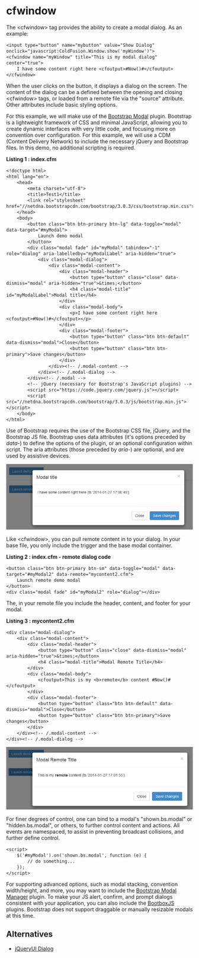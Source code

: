 cfwindow
===

The &lt;cfwindow&gt; tag provides the ability to create a modal dialog. As an example:

    <input type="button" name="mybutton" value="Show Dialog" onclick="javascript:ColdFusion.Window.show('myWindow')">
    <cfwindow name="myWindow" title="This is my modal dialog" center="true">
        I have some content right here <cfoutput>#Now()#</cfoutput>
    </cfwindow>
    
When the user clicks on the button, it displays a dialog on the screen. The content of the dialog can be a defined between the opening and closing &lt;cfwindow&gt; tags, or loaded from a remote file via the "source" attribute. Other attributes include basic styling options.

For this example, we will make use of the [Bootstrap Modal](http://getbootstrap.com/javascript/#modals) plugin. Bootstrap is a lightweight framework of CSS and minimal JavaScript, allowing you to create dynamic interfaces with very little code, and focusing more on convention over configuration. For this example, we will use a CDM (Content Delivery Network) to include the necessary jQuery and Bootstrap files. In this demo, no additional scripting is required.

**Listing 1 : index.cfm**

    <!doctype html>
    <html lang="en">
        <head>
            <meta charset="utf-8">
            <title>Test1</title>
            <link rel="stylesheet" href="//netdna.bootstrapcdn.com/bootstrap/3.0.3/css/bootstrap.min.css">
        </head>
        <body>
            <button class="btn btn-primary btn-lg" data-toggle="modal" data-target="#myModal">
                Launch demo modal
            </button>
            <div class="modal fade" id="myModal" tabindex="-1" role="dialog" aria-labelledby="myModalLabel" aria-hidden="true">
                <div class="modal-dialog">
                    <div class="modal-content">
                        <div class="modal-header">
                            <button type="button" class="close" data-dismiss="modal" aria-hidden="true">&times;</button>
                            <h4 class="modal-title" id="myModalLabel">Modal title</h4>
                        </div>
                        <div class="modal-body">
                            <p>I have some content right here <cfoutput>#Now()#</cfoutput></p>
                        </div>
                        <div class="modal-footer">
                            <button type="button" class="btn btn-default" data-dismiss="modal">Close</button>
                            <button type="button" class="btn btn-primary">Save changes</button>
                        </div>
                    </div><!-- /.modal-content -->
                </div><!-- /.modal-dialog -->
            </div><!-- /.modal -->
            <!-- jQuery (necessary for Bootstrap's JavaScript plugins) -->
            <script src="https://code.jquery.com/jquery.js"></script>
            <script src="//netdna.bootstrapcdn.com/bootstrap/3.0.3/js/bootstrap.min.js"></script>
        </body>
    </html>

Use of Bootstrap requires the use of the Bootstrap CSS file, jQuery, and the Bootstrap JS file. Bootstrap uses data attributes (it's options preceded by _data-_) to define the options of the plugin, or an optional configuration within script. The aria attributes (those preceded by _aria-_) are optional, and are used by assistive devices.

![Bootstrap Modal 1](images/Bootstrap_Modal_1.gif)

Like &lt;cfwindow&gt;, you can pull remote content in to your dialog. In your base file, you only include the trigger and the base modal container.

**Listing 2 : index.cfm - remote dialog code**

    <button class="btn btn-primary btn-sm" data-toggle="modal" data-target="#myModal2" data-remote="mycontent2.cfm">
        Launch remote demo modal
    </button>
    <div class="modal fade" id="myModal2" role="dialog"></div>
    
The, in your remote file you include the header, content, and footer for your modal.

**Listing 3 : mycontent2.cfm**

    <div class="modal-dialog">
        <div class="modal-content">
            <div class="modal-header">
                <button type="button" class="close" data-dismiss="modal" aria-hidden="true">&times;</button>
                <h4 class="modal-title">Modal Remote Title</h4>
            </div>
            <div class="modal-body">
                <cfoutput>This is my <b>remote</b> content #Now()#</cfoutput>
            </div>
            <div class="modal-footer">
                <button type="button" class="btn btn-default" data-dismiss="modal">Close</button>
                <button type="button" class="btn btn-primary">Save changes</button>
            </div>
        </div><!-- /.modal-content -->
    </div><!-- /.modal-dialog -->
    
![Bootstrap Modal Remote Content](images/Bootstrap_Modal_2.gif)
    
For finer degrees of control, one can bind to a modal's "shown.bs.modal" or "hidden.bs.modal", or others, to further control content and actions. All events are namespaced, to assist in preventing broadcast collisions, and further define control.

    <script>
        $('#myModal').on('shown.bs.modal', function (e) {
            // do something...
        });
    </script>
    
For supporting advanced options, such as modal stacking, convention width/height, and more, you may want to include the [Bootstrap Modal Manager](https://github.com/jschr/bootstrap-modal) plugin. To make your JS alert, confirm, and prompt dialogs consistent with your application, you can also include the [BootboxJS](http://bootboxjs.com) plugins. Bootstrap does not support draggable or manually resizable modals at this time.

Alternatives
---

* [jQueryUI Dialog](http://jqueryui.com/dialog/)